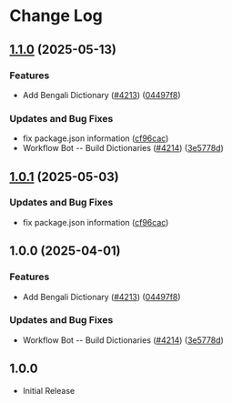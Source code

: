# Change Log

## [1.1.0](https://github.com/ccoveille-forks/cspell-dicts/compare/@cspell/dict-bn@1.0.1...@cspell/dict-bn@1.1.0) (2025-05-13)


### Features

* Add Bengali Dictionary  ([#4213](https://github.com/ccoveille-forks/cspell-dicts/issues/4213)) ([04497f8](https://github.com/ccoveille-forks/cspell-dicts/commit/04497f81241e9d00f255c3d32869f836555bfe63))


### Updates and Bug Fixes

* fix package.json information ([cf96cac](https://github.com/ccoveille-forks/cspell-dicts/commit/cf96cace738432c4fb006460f5ca0f1b79e38a8b))
* Workflow Bot -- Build Dictionaries ([#4214](https://github.com/ccoveille-forks/cspell-dicts/issues/4214)) ([3e5778d](https://github.com/ccoveille-forks/cspell-dicts/commit/3e5778da7707efdca10e9eacfde37464c796ba9c))

## [1.0.1](https://github.com/streetsidesoftware/cspell-dicts/compare/@cspell/dict-bn@1.0.0...@cspell/dict-bn@1.0.1) (2025-05-03)


### Updates and Bug Fixes

* fix package.json information ([cf96cac](https://github.com/streetsidesoftware/cspell-dicts/commit/cf96cace738432c4fb006460f5ca0f1b79e38a8b))

## 1.0.0 (2025-04-01)


### Features

* Add Bengali Dictionary  ([#4213](https://github.com/streetsidesoftware/cspell-dicts/issues/4213)) ([04497f8](https://github.com/streetsidesoftware/cspell-dicts/commit/04497f81241e9d00f255c3d32869f836555bfe63))


### Updates and Bug Fixes

* Workflow Bot -- Build Dictionaries ([#4214](https://github.com/streetsidesoftware/cspell-dicts/issues/4214)) ([3e5778d](https://github.com/streetsidesoftware/cspell-dicts/commit/3e5778da7707efdca10e9eacfde37464c796ba9c))

## 1.0.0

- Initial Release
